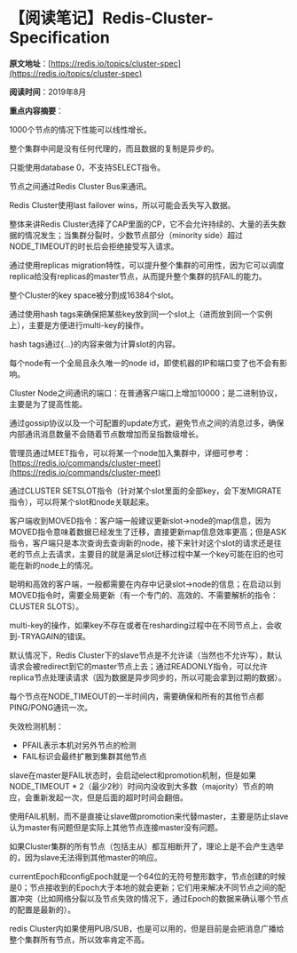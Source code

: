 # 【阅读笔记】Redis-Cluster-Specification

**原文地址**：[https://redis.io/topics/cluster-spec](https://redis.io/topics/cluster-spec)

**阅读时间**：2019年8月

**重点内容摘要**：

1000个节点的情况下性能可以线性增长。

整个集群中间是没有任何代理的，而且数据的复制是异步的。

只能使用database 0，不支持SELECT指令。

节点之间通过Redis Cluster Bus来通讯。

Redis Cluster使用last failover wins，所以可能会丢失写入数据。

整体来讲Redis Cluster选择了CAP里面的CP，它不会允许持续的、大量的丢失数据的情况发生；当集群分裂时，少数节点部分（minority side）超过NODE\_TIMEOUT的时长后会拒绝接受写入请求。

通过使用replicas migration特性，可以提升整个集群的可用性，因为它可以调度replica给没有replicas的master节点，从而提升整个集群的抗FAIL的能力。

整个Cluster的key space被分割成16384个slot。

通过使用hash tags来确保把某些key放到同一个slot上（进而放到同一个实例上），主要是方便进行multi-key的操作。

hash tags通过{...}的内容来做为计算slot的内容。

每个node有一个全局且永久唯一的node id，即使机器的IP和端口变了也不会有影响。

Cluster Node之间通讯的端口：在普通客户端口上增加10000；是二进制协议，主要是为了提高性能。

通过gossip协议以及一个可配置的update方式，避免节点之间的消息过多，确保内部通讯消息数量不会随着节点数增加而呈指数级增长。

管理员通过MEET指令，可以将某一个node加入集群中，详细可参考：[https://redis.io/commands/cluster-meet](https://redis.io/commands/cluster-meet)

通过CLUSTER SETSLOT指令（针对某个slot里面的全部key，会下发MIGRATE指令），可以将某个slot和node关联起来。

客户端收到MOVED指令：客户端一般建议更新slot-&gt;node的map信息，因为MOVED指令意味着数据已经发生了迁移，直接更新map信息效率更高；但是ASK指令，客户端只是本次查询去查询新的node，接下来针对这个slot的请求还是往老的节点上去请求，主要目的就是满足slot迁移过程中某一个key可能在旧的也可能在新的node上的情况。

聪明和高效的客户端，一般都需要在内存中记录slot-&gt;node的信息；在启动以到MOVED指令时，需要全局更新（有一个专门的、高效的、不需要解析的指令：CLUSTER SLOTS）。

multi-key的操作，如果key不存在或者在resharding过程中在不同节点上，会收到-TRYAGAIN的错误。

默认情况下，Redis Cluster下的slave节点是不允许读（当然也不允许写），默认请求会被redirect到它的master节点上去；通过READONLY指令，可以允许replica节点处理读请求（因为数据是异步同步的，所以可能会拿到过期的数据）。

每个节点在NODE\_TIMEOUT的一半时间内，需要确保和所有的其他节点都PING/PONG通讯一次。

失效检测机制：

* PFAIL表示本机对另外节点的检测
* FAIL标识会最终扩散到集群其他节点

slave在master是FAIL状态时，会启动elect和promotion机制，但是如果NODE\_TIMEOUT \* 2（最少2秒）时间内没收到大多数（majority）节点的响应，会重新发起一次，但是后面的超时时间会翻倍。

使用FAIL机制，而不是直接让slave做promotion来代替master，主要是防止slave认为master有问题但是实际上其他节点连接master没有问题。

如果Cluster集群的所有节点（包括主从）都互相断开了，理论上是不会产生选举的，因为slave无法得到其他master的响应。

currentEpoch和configEpoch就是一个64位的无符号整形数字，节点创建的时候是0；节点接收到的Epoch大于本地的就会更新；它们用来解决不同节点之间的配置冲突（比如网络分裂以及节点失效的情况下，通过Epoch的数据来确认哪个节点的配置是最新的）。

redis Cluster内如果使用PUB/SUB，也是可以用的，但是目前是会把消息广播给整个集群所有节点，所以效率肯定不高。

